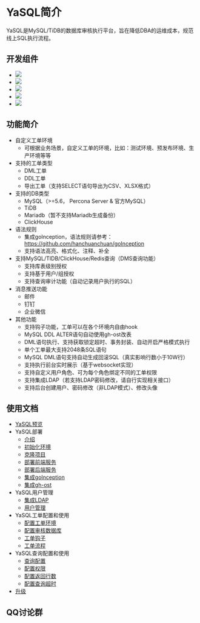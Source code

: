 # YaSQL简介
YaSQL是MySQL/TiDB的数据库审核执行平台，旨在降低DBA的运维成本，规范线上SQL执行流程。

## 开发组件
* ![](https://img.shields.io/static/v1?label=Python&message=3.7&color=green&?style=for-the-badge)
* ![](https://img.shields.io/static/v1?label=Vue&message=Ant_Design_Vue&color=green&?style=for-the-badge)
* ![](https://img.shields.io/static/v1?label=Django&message=Djangorestframework&color=green&?style=for-the-badge)
* ![](https://img.shields.io/static/v1?label=Jwt&message=Djangorestframework_jwt&color=green&?style=for-the-badge)
* ![](https://img.shields.io/static/v1?label=Celery&message=4&color=green&?style=for-the-badge) 

## 功能简介
* 自定义工单环境
  * 可根据业务场景，自定义工单的环境，比如：测试环境、预发布环境、生产环境等等
* 支持的工单类型
  * DML工单
  * DDL工单
  * 导出工单（支持SELECT语句导出为CSV、XLSX格式）
* 支持的DB类型
  * MySQL（>=5.6， Percona Server & 官方MySQL）
  * TiDB
  * Mariadb（暂不支持Mariadb生成备份）
  * ClickHouse
* 语法规则
  * 集成goInception，语法规则请参考：https://github.com/hanchuanchuan/goInception
  * 支持语法高亮、格式化、注释、补全
* 支持MySQL/TIDB/ClickHouse/Redis查询（DMS查询功能）
  * 支持库表级别授权
  * 支持基于用户/组授权
  * 支持查询审计功能（自动记录用户执行的SQL）
* 消息推送功能
  * 邮件
  * 钉钉
  * 企业微信
* 其他功能
  * 支持钩子功能，工单可以在各个环境内自由hook
  * MySQL DDL ALTER语句自动使用gh-ost改表
  * DML语句执行、支持获取锁定超时、事务封装、自动开启严格模式执行
  * 单个工单最大支持2048条SQL语句
  * MySQL DML语句支持自动生成回滚SQL（真实影响行数小于10W行）
  * 支持执行前台实时展示（基于websocket实现）
  * 支持自定义用户角色、可为每个角色绑定不同的工单权限
  * 支持集成LDAP（若支持LDAP密码修改，请自行实现相关接口）
  * 支持后台创建用户、密码修改（非LDAP模式）、修改头像
 
## 使用文档
- [YaSQL预览](Home)
- YaSQL部署
  - [介绍](https://github.com/lazzyfu/YaSQL/wiki/%E4%BB%8B%E7%BB%8D)
  - [初始化环境](https://github.com/lazzyfu/YaSQL/wiki/%E5%88%9D%E5%A7%8B%E5%8C%96%E7%8E%AF%E5%A2%83)
  - [克隆项目](https://github.com/lazzyfu/YaSQL/wiki/%E5%85%8B%E9%9A%86%E9%A1%B9%E7%9B%AE)
  - [部署前端服务](https://github.com/lazzyfu/YaSQL/wiki/%E9%83%A8%E7%BD%B2%E5%89%8D%E7%AB%AF%E6%9C%8D%E5%8A%A1)
  - [部署后端服务](https://github.com/lazzyfu/YaSQL/wiki/%E9%83%A8%E7%BD%B2%E5%90%8E%E7%AB%AF%E6%9C%8D%E5%8A%A1)
  - [集成goInception](https://github.com/lazzyfu/YaSQL/wiki/%E9%9B%86%E6%88%90goInception)
  - [集成gh-ost](https://github.com/lazzyfu/YaSQL/wiki/%E9%9B%86%E6%88%90gh-ost)
- YaSQL用户管理
  - [集成LDAP](https://github.com/lazzyfu/YaSQL/wiki/%E9%9B%86%E6%88%90LDAPP)
  - [用户管理](https://github.com/lazzyfu/YaSQL/wiki/%E7%94%A8%E6%88%B7%E7%AE%A1%E7%90%86)
- YaSQL工单配置和使用
  - [配置工单环境](https://github.com/lazzyfu/YaSQL/wiki/%E9%85%8D%E7%BD%AE%E5%B7%A5%E5%8D%95%E7%8E%AF%E5%A2%83)
  - [配置审核数据库](https://github.com/lazzyfu/YaSQL/wiki/%E9%85%8D%E7%BD%AE%E5%AE%A1%E6%A0%B8%E6%95%B0%E6%8D%AE%E5%BA%93)
  - [工单钩子](https://github.com/lazzyfu/YaSQL/wiki/%E5%B7%A5%E5%8D%95%E9%92%A9%E5%AD%90)
  - [工单流程](https://github.com/lazzyfu/YaSQL/wiki/%E5%B7%A5%E5%8D%95%E6%B5%81%E7%A8%8B)
- YaSQL查询配置和使用
  - [查询配置](https://github.com/lazzyfu/YaSQL/wiki/%E6%9F%A5%E8%AF%A2%E9%85%8D%E7%BD%AE)
  - [配置权限](https://github.com/lazzyfu/YaSQL/wiki/%E9%85%8D%E7%BD%AE%E6%9D%83%E9%99%90)
  - [配置返回行数](https://github.com/lazzyfu/YaSQL/wiki/%E9%85%8D%E7%BD%AE%E8%BF%94%E5%9B%9E%E8%A1%8C%E6%95%B0)
  - [配置查询超时](https://github.com/lazzyfu/YaSQL/wiki/%E9%85%8D%E7%BD%AE%E6%9F%A5%E8%AF%A2%E8%B6%85%E6%97%B6)
- [升级](https://github.com/lazzyfu/YaSQL/wiki/%E5%8D%87%E7%BA%A7)
 

## QQ讨论群
<img src="https://github.com/lazzyfu/YaSQL/blob/master/example_pic/qq.png" alt="" align=center />
